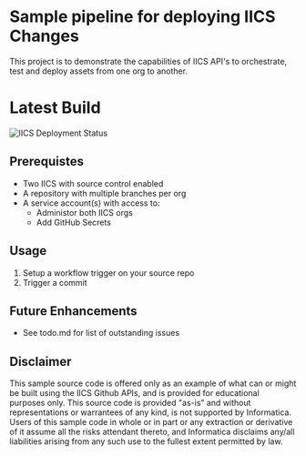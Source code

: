 # Sample pipeline for deploying IICS Changes

This project is to demonstrate the capabilities of IICS API's to orchestrate, test and deploy assets from one org to another. 

# Latest Build

![IICS Deployment Status](https://github.com/brandon-bird-inf/iics-promotion-pipeline/actions/workflows/iics_deployment.yml/badge.svg)


## Prerequistes

* Two IICS with source control enabled
* A repository with multiple branches per org
* A service account(s) with access to:
    * Administor both IICS orgs
    * Add GitHub Secrets 

## Usage
1. Setup a workflow trigger on your source repo
2. Trigger a commit

## Future Enhancements

* See todo.md for list of outstanding issues

## Disclaimer
This sample source code is offered only as an example of what can or might be built using the IICS Github APIs, and is provided for educational purposes only. This source code is provided "as-is"  and without representations or warrantees of any kind, is not supported by Informatica. Users of this sample code in whole or in part or any extraction or derivative of it assume all the risks attendant thereto, and Informatica disclaims any/all liabilities arising from any such use to the fullest extent permitted by law.